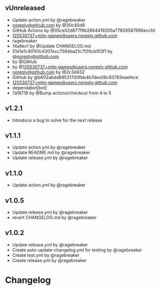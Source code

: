 ## vUnreleased

- Update action.yml by @ragebreaker
- noreply@github.com by @30c40d9
- GitHub Actions by @05ce52d877f9b2864419205a77829587696eccfd
- 125530737+mlm-games@users.noreply.github.com
- ragebreaker
- 14a8ecf by @Update CHANGELOG.md
- 51d1e1c40101c4307ecc7584ba21c7f26cb153f1 by @noreply@github.com
- by @GitHub
- by @125530737+mlm-games@users.noreply.github.com
- noreply@github.com by @2c3d432
- GitHub by @b602abdd89531700fbb4b7dee08c83763eaefece
- 125530737+mlm-games@users.noreply.github.com
- dependabot[bot]
- 7a18719 by @Bump actions/checkout from 4 to 5





## v1.2.1

- Introduce a bug to solve for the next release


## v1.1.1

- Update action.yml by @ragebreaker
- Update README.md by @ragebreaker
- Update release.yml by @ragebreaker


## v1.1.0

- Update action.yml by @ragebreaker



## v1.0.5

- Update release.yml by @ragebreaker
- revert  CHANGELOG.md by @ragebreaker


## v1.0.2

- Update release.yml by @ragebreaker
- Create auto-update-changelog.yml for testing by @ragebreaker
- Create test.yml by @ragebreaker
- Create release.yml by @ragebreaker

# Changelog
